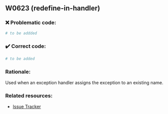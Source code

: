 ## W0623 (redefine-in-handler)

### :x: Problematic code:

```python
# to be addded
```

### :heavy_check_mark: Correct code:

```python
# to be added
```

### Rationale:

Used when an exception handler assigns the exception to an existing name.

### Related resources:

- [Issue Tracker](https://github.com/PyCQA/pylint/issues?q=is%3Aissue+%22redefine-in-handler%22+OR+%22W0623%22)
